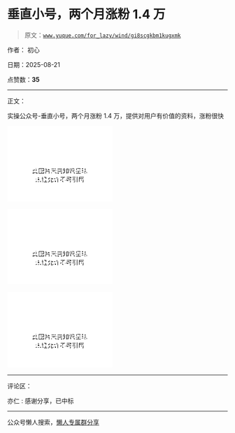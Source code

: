 # 垂直小号，两个月涨粉 1.4 万

> 原文：[`www.yuque.com/for_lazy/wind/gi8scgkbm1kugxmk`](https://www.yuque.com/for_lazy/wind/gi8scgkbm1kugxmk)

作者： 初心

日期：2025-08-21

点赞数：**35**

* * *

正文：

实操公众号-垂直小号，两个月涨粉 1.4 万，提供对用户有价值的资料，涨粉很快

![](img/27e8bc60ef16d854d0afac16adbbff05.png "None")

![](img/0f9d02102898af9725a7477562814748.png "None")

![](img/7a4d2023d2bd7205c857083b851c166c.png "None")

* * *

评论区：

亦仁 : 感谢分享，已中标

* * *

公众号懒人搜索，[懒人专属群分享](https://lazybook.fun/#/blog/group)
